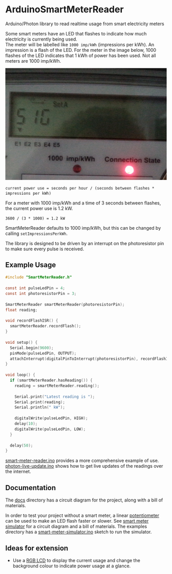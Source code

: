 # ArduinoSmartMeterReader

Arduino/Photon library to read realtime usage from smart electricity meters

Some smart meters have an LED that flashes to indicate how much electricity is currently being used.  
The meter will be labelled like `1000 imp/kWh` (impressions per kWh). An impression is a flash of the LED. For the meter in the image below, 1000 flashes of the LED indicates that 1 kWh of power has been used. Not all meters are 1000 imp/kWh.

![smart meter face](docs/images/smart-meter-face.png)

```
current power use = seconds per hour / (seconds between flashes * impressions per kWh)
```

For a meter with 1000 imp/kWh and a time of 3 seconds between flashes, the current power use is 1.2 kW.
```
3600 / (3 * 1000) = 1.2 kW
```

SmartMeterReader defaults to 1000 imp/kWh, but this can be changed by calling `setImpressionsPerkWh`.

The library is designed to be driven by an interrupt on the photoresistor pin to make sure every pulse is received.


## Example Usage

```c
#include "SmartMeterReader.h"

const int pulseLedPin = 4;
const int photoresistorPin = 3;

SmartMeterReader smartMeterReader(photoresistorPin);
float reading;

void recordFlashISR() {
  smartMeterReader.recordFlash();
}

void setup() {
  Serial.begin(9600);
  pinMode(pulseLedPin, OUTPUT);
  attachInterrupt(digitalPinToInterrupt(photoresistorPin), recordFlashISR, RISING);
}

void loop() {
  if (smartMeterReader.hasReading()) {
    reading = smartMeterReader.reading();

    Serial.print("Latest reading is ");
    Serial.print(reading);
    Serial.println(" kW");

    digitalWrite(pulseLedPin, HIGH);
    delay(10);
    digitalWrite(pulseLedPin, LOW);
  }

  delay(50);
}

```

[smart-meter-reader.ino](examples/smart-meter-reader.ino) provides a more comprehensive example of use.  
[photon-live-update.ino](examples/photon-live-update.ino) shows how to get live updates of the readings over the internet.


## Documentation

The [docs](docs/) directory has a circuit diagram for the project, along with a bill of materials.  

In order to test your project without a smart meter, a linear [potentiometer](https://www.adafruit.com/products/562) can be used to make an LED flash faster or slower. See [smart meter simulator](docs/SmartMeterSimulator.md) for a circuit diagram and a bill of materials. The examples directory has a [smart-meter-simulator.ino](examples/smart-meter-simulator.ino) sketch to run the simulator.

## Ideas for extension

* Use a [RGB LCD](https://www.adafruit.com/products/398) to display the current usage and change the background colour to indicate power usage at a glance.